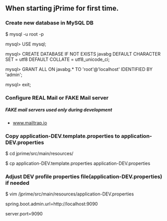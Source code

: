 
## When starting jPrime for first time.


### Create new database in MySQL DB

$ mysql -u root -p

mysql> USE mysql;
       
mysql> CREATE DATABASE IF NOT EXISTS javabg
 DEFAULT CHARACTER SET = utf8
 DEFAULT COLLATE = utf8_unicode_ci;

mysql> GRANT ALL ON javabg.* TO 'root'@'localhost' IDENTIFIED BY 'admin';

mysql> exit;


### Configure REAL Mail or FAKE Mail server

##### FAKE mail servers used only during development

 - www.mailtrap.io


### Copy application-DEV.template.properties to application-DEV.properties

$ cd jprime/src/main/resources/

$ cp application-DEV.template.properties application-DEV.properties


### Adjust DEV profile properties file(application-DEV.properties) if needed

$ vim /jprime/src/main/resources/application-DEV.properties

spring.boot.admin.url=http://localhost:9090

server.port=9090

